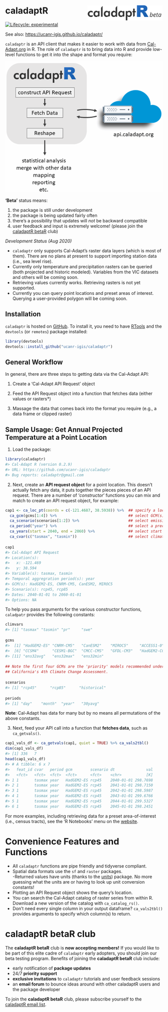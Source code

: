 
<!-- README.md is generated from README.Rmd. Please edit that file -->

# caladaptR <img src="man/figures/caladaptr-beta_logo.svg" align="right" width="240" />

<!-- badges: start -->

[![Lifecycle:
experimental](https://img.shields.io/badge/lifecycle-experimental-orange.svg)](https://www.tidyverse.org/lifecycle/#experimental)
<!-- badges: end -->

See also: <https://ucanr-igis.github.io/caladaptr/>

`caladaptr` is an API client that makes it easier to work with data from
[Cal-Adapt.org](https://cal-adapt.org/) in R. The role of `caladaptr` is
to bring data into R and provide low-level functions to get it into the
shape and format you require:

<p align="center">

<img src="man/figures/caladaptr_workflow_630x524x256.png" width="504" height="419"/>

</p>

  

**‘Beta’** status means:

1)  the package is still under development  
2)  the package is being updated fairly often  
3)  there’s a possibility that updates will *not* be backward
    compatible  
4)  user feedback and input is extremely welcome\! (please join the
    [caladaptR betaR](#caladaptr-betar-club) club)

*Development Status (Aug 2020)*

  - `caladaptr` only supports Cal-Adapt’s raster data layers (which is
    most of them). There are no plans at present to support importing
    station data (i.e., sea level rise).  
  - Currently only temperature and precipitation rasters can be queried
    (both projected and historic modeled). Variables from the VIC
    datasets and others will be coming soon.  
  - Retrieving values currently works. Retrieving rasters is not yet
    supported.  
  - Currently you can query point locations and preset areas of
    interest. Querying a user-provided polygon will be coming soon.

## Installation

`caladaptr` is hosted on
[GitHub](https://github.com/ucanr-igis/caladaptr). To install it, you
need to have [RTools](https://cran.r-project.org/bin/windows/Rtools/)
and the `devtools` (or `remotes`) package installed:

``` r
library(devtools)
devtools::install_github("ucanr-igis/caladaptr")
```

## General Workflow

In general, there are three steps to getting data via the Cal-Adapt API:

1)  Create a ‘Cal-Adapt API Request’ object

2)  Feed the API Request object into a function that fetches data
    (either values or rasters\*)

3)  Massage the data that comes back into the format you require (e.g.,
    a data frame or clipped raster)

## Sample Usage: Get Annual Projected Temperature at a Point Location

1)  Load the package:

<!-- end list -->

``` r
library(caladaptr)
#> Cal-Adapt R (version 0.2.9)
#> URL: https://github.com/ucanr-igis/caladaptr
#> Bug reports: caladaptr@gmail.com
```

2)  Next, create an **API request object** for a point location. This
    doesn’t actually fetch any data, it puts together the pieces pieces
    of an API request. There are a number of ‘*constructor*’ functions
    you can mix and match to create an API request object, for example:

<!-- end list -->

``` r
cap1 <- ca_loc_pt(coords = c(-121.4687, 38.5938)) %>%  ## specify a location
  ca_gcm(gcms[1:4]) %>%                                ## select GCM(s)
  ca_scenario(scenarios[1:2]) %>%                      ## select emission scenarios(s)
  ca_period("year") %>%                                ## select a precooked temporal aggregation period
  ca_years(start = 2040, end = 2060) %>%               ## select start and end dates
  ca_cvar(c("tasmax", "tasmin"))                       ## select climate variables

cap1
#> Cal-Adapt API Request
#> Location(s): 
#>   x: -121.469
#>   y: 38.594
#> Variable(s): tasmax, tasmin
#> Temporal aggregration period(s): year
#> GCM(s): HadGEM2-ES, CNRM-CM5, CanESM2, MIROC5
#> Scenario(s): rcp45, rcp85
#> Dates: 2040-01-01 to 2060-01-01
#> Options: NA
```

To help you pass arguments for the various constructor functions,
`caladpatr` provides the following constants:

``` r
climvars
#> [1] "tasmax" "tasmin" "pr"     "swe"

gcms
#>  [1] "HadGEM2-ES" "CNRM-CM5"   "CanESM2"    "MIROC5"     "ACCESS1-0" 
#>  [6] "CCSM4"      "CESM1-BGC"  "CMCC-CMS"   "GFDL-CM3"   "HadGEM2-CC"
#> [11] "ens32avg"   "ens32max"   "ens32min"

## Note the first four GCMs are the 'priority' models recommended under 
## California's 4th Climate Change Assessment.

scenarios
#> [1] "rcp45"      "rcp85"      "historical"

periods
#> [1] "day"    "month"  "year"   "30yavg"
```

**Note**: Cal-Adapt has data for many but by no means all permutations
of the above constants.

3)  Next, feed your API call into a function that **fetches data**, such
    as `ca_getvals()`.

<!-- end list -->

``` r
cap1_vals_df <- ca_getvals(cap1, quiet = TRUE) %>% ca_vals2tbl()
dim(cap1_vals_df)
#> [1] 336   7
head(cap1_vals_df)
#> # A tibble: 6 x 7
#>   feat_id cvar   period gcm        scenario dt              val
#>   <fct>   <fct>  <fct>  <fct>      <fct>    <chr>           [K]
#> 1 1       tasmax year   HadGEM2-ES rcp45    2040-01-01 298.7698
#> 2 1       tasmax year   HadGEM2-ES rcp45    2041-01-01 298.7150
#> 3 1       tasmax year   HadGEM2-ES rcp45    2042-01-01 298.5987
#> 4 1       tasmax year   HadGEM2-ES rcp45    2043-01-01 299.6766
#> 5 1       tasmax year   HadGEM2-ES rcp45    2044-01-01 299.5327
#> 6 1       tasmax year   HadGEM2-ES rcp45    2045-01-01 298.2451
```

For more examples, including retrieving data for a preset
area-of-interest (i.e., census tracts), see the ‘R Notebooks’ menu on
the [website](https://ucanr-igis.github.io/caladaptr/).

# Convenience Features and Functions

  - All `caladaptr` functions are pipe friendly and tidyverse
    compliant.  
  - Spatial data formats use the `sf` and `raster` packages.  
    \-Returned values have units (thanks to the
    [units](https://cran.r-project.org/package=units)) package. No more
    guessing what the units are or having to look up unit conversion
    constants\!  
  - Plotting an API Request object shows the query’s location.  
  - You can search the Cal-Adapt catalog of raster series from within R.
    Download a new version of the catalog with `ca_catalog_rs()`.  
  - Don’t need every single column in your output dataframe?
    `ca_vals2tbl()` provides arguments to specify which column(s) to
    return.

# caladaptR betaR club

The **caladaptR betaR** club is **now accepting members\!** If you would
like to be part of this elite cadre of `caladaptr` early adopters, you
should join our beta testing program. Benefits of joining the
**caladaptR betaR** club include:

  - early notification of **package updates**  
  - 24/7 **priority support**  
  - **exclusive invitations** to `caladaptr` tutorials and user feedback
    sessions
  - an **email forum** to bounce ideas around with other caladaptR users
    and the package developer

To join the **caladaptR betaR** club, please subscribe yourself to the
[caladaptR email
list](https://lists.ucdavis.edu/sympa/subscribe/caladaptr).
